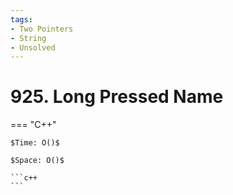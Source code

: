 ```yaml
---
tags:
- Two Pointers
- String
- Unsolved
---
```



# 925. Long Pressed Name

=== "C++"

    $Time: O()$

    $Space: O()$

    ```c++
    ```